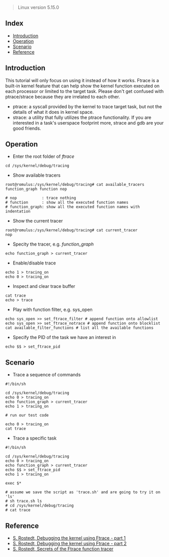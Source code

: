 > Linux version 5.15.0

## Index

- [Introduction](#introduction)
- [Operation](#operation)
- [Scenario](#scenario)
- [Reference](#reference)

## <a name="introduction"></a> Introduction

This tutorial will only focus on using it instead of how it works.
Ftrace is a built-in kernel feature that can help show the kernel function executed on each processor or limited to the target task.
Please don't get confused with ptrace/strace because they are irrelated to each other.
- ptrace: a syscall provided by the kernel to trace target task, but not the details of what it does in kernel space.
- strace: a utility that fully utilizes the ptrace functionality.
If you are interested in a task's userspace footprint more, strace and gdb are your good friends.

## <a name="operation"></a> Operation

- Enter the root folder of *ftrace*

```
cd /sys/kernel/debug/tracing
```

- Show available tracers

```
root@romulus:/sys/kernel/debug/tracing# cat available_tracers
function_graph function nop

# nop           : trace nothing
# function      : show all the executed function names
# function_graph: show all the executed function names with indentation
```

- Show the current tracer

```
root@romulus:/sys/kernel/debug/tracing# cat current_tracer 
nop
```

- Specity the tracer, e.g. *function_graph*

```
echo function_graph > current_tracer
```

- Enable/disable trace

```
echo 1 > tracing_on
echo 0 > tracing_on
```

- Inspect and clear trace buffer

```
cat trace
echo > trace
```

- Play with function filter, e.g. sys_open

```
echo sys_open >> set_ftrace_filter # append function onto allowlist
echo sys_open >> set_ftrace_notrace # append function onto blocklist
cat available_filter_functions # list all the available functions

```

- Specify the PID of the task we have an interest in

```
echo $$ > set_ftrace_pid
```

## <a name="scenario"></a> Scenario

- Trace a sequence of commands

```
#!/bin/sh

cd /sys/kernel/debug/tracing
echo 0 > tracing_on
echo function_graph > current_tracer
echo 1 > tracing_on

# run our test code

echo 0 > tracing_on
cat trace
```

- Trace a specific task

```
#!/bin/sh

cd /sys/kernel/debug/tracing
echo 0 > tracing_on
echo function_graph > current_tracer
echo $$ > set_ftrace_pid
echo 1 > tracing_on

exec $*

# assume we save the script as 'trace.sh' and are going to try it on 'ls'
# sh trace.sh ls
# cd /sys/kernel/debug/tracing
# cat trace
```


## <a name="reference"></a> Reference

- [S. Rostedt, Debugging the kernel using Ftrace - part 1](https://lwn.net/Articles/365835/)
- [S. Rostedt, Debugging the kernel using Ftrace - part 2](https://lwn.net/Articles/366796/)
- [S. Rostedt, Secrets of the Ftrace function tracer](https://lwn.net/Articles/370423/)
